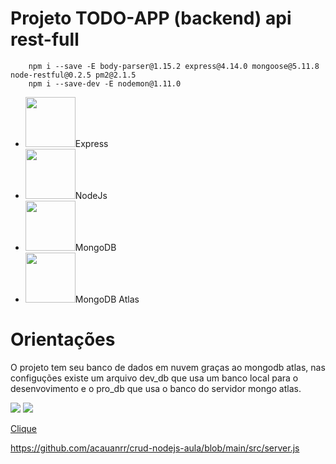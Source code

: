 # Projeto TODO-APP (backend) api rest-full

        npm i --save -E body-parser@1.15.2 express@4.14.0 mongoose@5.11.8 node-restful@0.2.5 pm2@2.1.5
        npm i --save-dev -E nodemon@1.11.0

<ul>
<li><img witdh=100 height=80 src="https://bs-uploads.toptal.io/blackfish-uploads/components/skill_page/content/logo_file/logo/195562/express_js-161052138fa79136c0474521906b55e2.png"/>Express</li>
<li><img witdh=100 height=80 src="https://brasilcloud.com.br/wp-content/uploads/2017/07/nodejs.png"/>NodeJs</li>
<li><img witdh=100 height=80 src="https://arquivo.devmedia.com.br/marketing/img/artigo-nosql-hospedando-bancos-de-dados-mongodb-31056.png"/>MongoDB</li>
<li><img witdh=100 height=80 src="https://www.strongdm.com/hubfs/Technology%20Images/603c5eb831820c3ce6a8f057_603a1586fa052d17fc2a6929_MongoDBAtlas.png"/>MongoDB Atlas</li>
</ul>

# Orientações

O projeto tem seu banco de dados em nuvem graças ao mongodb atlas, nas configuções existe um arquivo dev_db que usa um banco local para o desenvovimento e o pro_db que usa o banco do servidor mongo atlas.

<img witdh=400 src="https://arquivo.devmedia.com.br/marketing/img/artigo-nosql-hospedando-bancos-de-dados-mongodb-31056.png"/>

<img witdh=400 src="https://www.strongdm.com/hubfs/Technology%20Images/603c5eb831820c3ce6a8f057_603a1586fa052d17fc2a6929_MongoDBAtlas.png">

<a href="https://github.com/hatuanem199801/bear-express">Clique</a>

https://github.com/acauanrr/crud-nodejs-aula/blob/main/src/server.js


